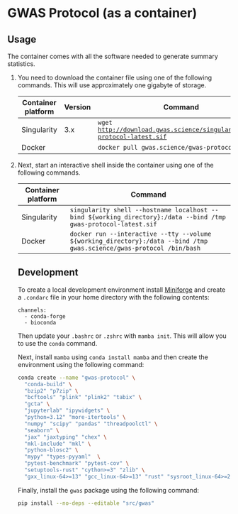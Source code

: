 # GWAS Protocol (as a container)

## Usage

The container comes with all the software needed to generate summary statistics.

<ol>

<li>
<p>
You need to download the container file using one of the following commands. This will use approximately one gigabyte of storage.
</p>
<table>
<thead>
  <tr>
    <th><b>Container platform</b></th>
    <th><b>Version</b></th>
    <th><b>Command</b></th>
  </tr>
</thead>
<tbody>
  <tr>
    <td>Singularity</td>
    <td>3.x</td>
    <td><code>wget <a href="http://download.gwas.science/singularity/gwas-protocol-latest.sif">http://download.gwas.science/singularity/gwas-protocol-latest.sif</code></a></td>
  </tr>
  <tr>
    <td>Docker</td>
    <td></td>
    <td><code>docker pull gwas.science/gwas-protocol:latest</code></td>
  </tr>
</tbody>
</table>
</li>

<li>
<p>
Next, start an interactive shell inside the container using one of the following commands.
</p>
<table>
<thead>
  <tr>
    <th><b>Container platform</b></th>
    <th><b>Command</b></th>
  </tr>
</thead>
<tbody>
  <tr>
    <td>Singularity</td>
    <td><code>singularity shell --hostname localhost --bind ${working_directory}:/data --bind /tmp gwas-protocol-latest.sif</code></td>
  </tr>
  <tr>
    <td>Docker</td>
    <td>
        <code>docker run --interactive --tty --volume ${working_directory}:/data --bind /tmp gwas.science/gwas-protocol /bin/bash</code>
    </td>
  </tr>
</tbody>
</table>
</li>

## Development

To create a local development environment install [Miniforge](https://github.com/conda-forge/miniforge) and create a `.condarc` file in your home directory with the following contents:

```
channels:
  - conda-forge
  - bioconda
```

Then update your `.bashrc` or `.zshrc` with `mamba init`. This will allow you to use the `conda` command.

Next, install `mamba` using `conda install mamba` and then create the environment using the following command:

```bash
conda create --name "gwas-protocol" \
  "conda-build" \
  "bzip2" "p7zip" \
  "bcftools" "plink" "plink2" "tabix" \
  "gcta" \
  "jupyterlab" "ipywidgets" \
  "python=3.12" "more-itertools" \
  "numpy" "scipy" "pandas" "threadpoolctl" \
  "seaborn" \
  "jax" "jaxtyping" "chex" \
  "mkl-include" "mkl" \
  "python-blosc2" \
  "mypy" "types-pyyaml"  \
  "pytest-benchmark" "pytest-cov" \
  "setuptools-rust" "cython>=3" "zlib" \
  "gxx_linux-64>=13" "gcc_linux-64>=13" "rust" "sysroot_linux-64>=2.17"
```

Finally, install the `gwas` package using the following command:

```bash
pip install --no-deps --editable "src/gwas"
```
